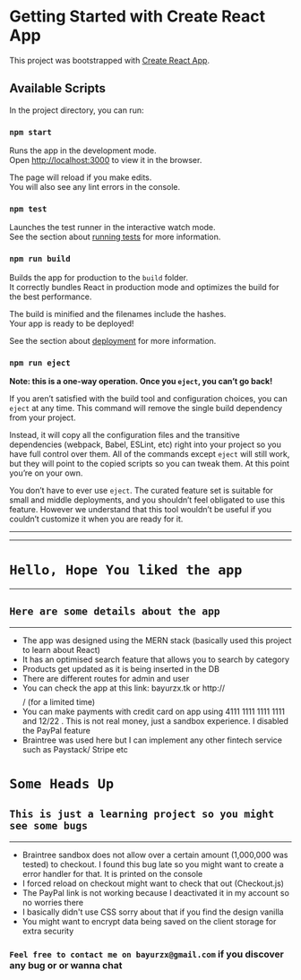 # Getting Started with Create React App

This project was bootstrapped with [Create React App](https://github.com/facebook/create-react-app).

## Available Scripts

In the project directory, you can run:

### `npm start`

Runs the app in the development mode.\
Open [http://localhost:3000](http://localhost:3000) to view it in the browser.

The page will reload if you make edits.\
You will also see any lint errors in the console.

### `npm test`

Launches the test runner in the interactive watch mode.\
See the section about [running tests](https://facebook.github.io/create-react-app/docs/running-tests) for more information.

### `npm run build`

Builds the app for production to the `build` folder.\
It correctly bundles React in production mode and optimizes the build for the best performance.

The build is minified and the filenames include the hashes.\
Your app is ready to be deployed!

See the section about [deployment](https://facebook.github.io/create-react-app/docs/deployment) for more information.

### `npm run eject`

**Note: this is a one-way operation. Once you `eject`, you can’t go back!**

If you aren’t satisfied with the build tool and configuration choices, you can `eject` at any time. This command will remove the single build dependency from your project.

Instead, it will copy all the configuration files and the transitive dependencies (webpack, Babel, ESLint, etc) right into your project so you have full control over them. All of the commands except `eject` will still work, but they will point to the copied scripts so you can tweak them. At this point you’re on your own.

You don’t have to ever use `eject`. The curated feature set is suitable for small and middle deployments, and you shouldn’t feel obligated to use this feature. However we understand that this tool wouldn’t be useful if you couldn’t customize it when you are ready for it.


---
---
# `Hello, Hope You liked the app`
---
##  `Here are some details about the app`
---
- The app was designed using the MERN stack (basically used this project to learn about React)
- It has an optimised search feature that allows you to search by category
- Products get updated as it is being inserted in the DB
- There are different routes for admin and user
- You can check the app at this link: bayurzx.tk or http://$$$$/  (for a limited time)
- You can make payments with credit card on app using 4111 1111 1111 1111 and 12/22 . This is not real money, just a sandbox experience. I disabled the PayPal feature 
- Braintree was used here but I can implement any other fintech service such as Paystack/ Stripe etc

# `Some Heads Up`
## `This is just a learning project so you might see some bugs`
---
-  Braintree sandbox does not allow over a certain amount (1,000,000 was tested) to checkout. I found this bug late so you might want to create a error handler for that. It is printed on the console
-  I forced reload on checkout might want to check that out (Checkout.js)
-  The PayPal link is not working because I deactivated it in my account so no worries there
-  I basically didn't use CSS sorry about that if you find the design vanilla
-  You might want to encrypt data being saved on the client storage for extra security

### `Feel free to contact me on bayurzx@gmail.com` if you discover any bug or or wanna chat
